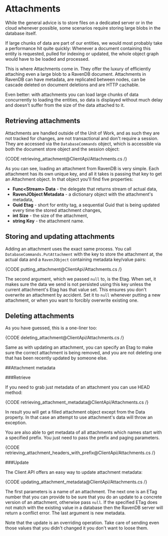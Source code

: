# Attachments

While the general advice is to store files on a dedicated server or in the cloud whenever possible, some scenarios require storing large blobs in the database itself.

If large chunks of data are part of our entities, we would most probably take a performance hit quite quickly: Whenever a document containing this entity is requested, pulled for indexing or updated, the whole object graph would have to be loaded and processed.

This is where Attachments come in. They offer the luxury of efficiently attaching even a large blob to a RavenDB document. Attachments in RavenDB can have metadata, are replicated between nodes, can be cascade deleted on document deletions and are HTTP cachable.

Even better: with attachments you can load large chunks of data concurrently to loading the entities, so data is displayed without much delay and doesn't suffer from the size of the data attached to it.

## Retrieving attachments

Attachments are handled outside of the Unit of Work, and as such they are not tracked for changes, are not transactional and don't require a session. They are accessed via the `DatabaseCommands` object, which is accessible via both the document store object and the session object:

{CODE retrieving_attachment@ClientApi/Attachments.cs /}

As you can see, loading an attachment from RavenDB is very simple. Each attachment has its own unique key, and all it takes is passing that key to get an Attachment object. In that object you'll find five properties:

* **Func\<Stream\> Data** - the delegate that returns stream of actual data,
* **RavenJObject Metadata** - a dictionary object with the attachment's metadata,
* **Guid Etag** - short for entity tag, a sequential Guid that is being updated every time the stored attachment changes,
* **int Size** - the size of the attachment,
* **string Key** - the attachment name.

## Storing and updating attachments

Adding an attachment uses the exact same process. You call `DatabaseCommands.PutAttachment` with the key to store the attachment at, the actual data and a `RavenJObject` containing metadata key/value pairs:

{CODE putting_attachment@ClientApi/Attachments.cs /}

The second argument, which we passed `null` to, is the Etag. When set, it makes sure the data we send is not persisted using this key unless the current attachment's Etag has that value set. This ensures you don't overwrite an attachment by accident. Set it to `null` whenever putting a new attachment, or when you want to forcibly overwrite existing one.

## Deleting attachments

As you have guessed, this is a one-liner too:

{CODE deleting_attachment@ClientApi/Attachments.cs /}

Same as with updating an attachment, you can specify an Etag to make sure the correct attachment is being removed, and you are not deleting one that has been recently updated by someone else.

##Attachment metadata

###Retrieve

If you need to grab just metadata of an attachment you can use HEAD method:

{CODE retrieving_attachment_metadata@ClientApi/Attachments.cs /}

In result you will get a filled attachment object except from the Data property. In that case an attempt to use attachment's data will throw an exception.

You are also able to get metadata of all attachments which names start with a specified prefix. You just need to pass the prefix and paging parameters.

{CODE retrieving_attachment_headers_with_prefix@ClientApi/Attachments.cs /}

###Update

The Client API offers an easy way to update attachment metadata:

{CODE updating_attachment_metadata@ClientApi/Attachments.cs /}

The first parameters is a name of an attachment. The next one is an ETag number that you can provide to be sure that you do an update to a concrete version of an attachment, otherwise pass `null`. If the specified ETag does not match with the existing value in a database then the RavenDB server will return a conflict error. The last argument is new metadata. 

Note that the update is an overriding operation. Take care of sending even those values that you didn't changed it you don't want to loose them.